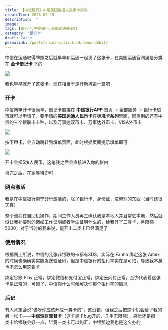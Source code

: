 ```yaml
---
title: 【中信银行】中信美国运通人民币卡实测
createTime: 2025-03-15
description: ''
image: ''
tags: [银行卡,中信银行,美国运通AMEX]
category: '银行卡'
draft: false 
permalink: /posts/china-citic-bank-amex-debit/
---
```

中信在运通取得牌照之后就早早和运通一起发了这张卡，在美国运通官网里是分类在 **金卡借记卡** 下的

![](https://mx-space.akio.top/api/v2/objects/icon/v9gop6g63j992s61u9.png)

我也早早就开了这张卡，现在相当于是开新坑第一篇吧

### 开卡

中信网申开卡很简单，借记卡直接在 **中信银行APP** 首页 → 全部服务 → 银行卡超市就可以申请了，要申请的**美国运通人民币卡**在**标准卡系列**里面，同类别的还有中信的三个银联卡卡种，以及万事达双币卡、万事达外币卡、VISA外币卡

![](https://mx-space.akio.top/api/v2/objects/icon/3xhzqy84sjwm6j2bbu.jpg)

按下**申卡**，会自动跳转到填单页面，此时根据页面提示填单即可

![](https://mx-space.akio.top/api/v2/objects/icon/hcd0juz3vid53mhis6.jpg)

开卡会扣5块人民币，这笔钱之后会直接进入你的帐内

填完之后，在家等待即可

### 网点激活

我是在中信银行南宁分行激活的，除了银行卡、身份证，没带别的东西（当时还很天真）

整个流程在自助机操作，期间工作人员再三确认我是本地人并且常驻本地，然后就没让我补要别的诸如工作证明或者学生证明什么的，给我开了二类卡，月限额5000，对于当时的我来说，能开出二类卡已经满足了

### 使用情况

根据网上所说，中信的几张非银联的卡都有3DS，实际在 Fantia 绑定这张 Amex 的时候也确确实实能发送验证码，但是中信银行的拒付率实在是可怕，导致我本身也不怎么用这张卡

绑定谷歌 Play 正常，绑定微信和支付宝正常，绑定云闪付正常，至少代表着这张卡是正常的，可惜了，中信你什么时候解决你那个拒付率的情况

### 后记

有人肯定会说“诶呀你应该开成一类卡的”，这没错，但我之后把这个机会给了我的另一张卡——**中信理财宝普卡**（这卡是卡bug开的，几乎无限额），感觉还是把一类卡给银联会好一点，毕竟一类卡可以购汇，中银那边我也是这么办的